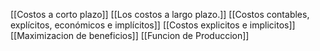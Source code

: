 [[Costos a corto plazo]]
[[Los costos a largo plazo.]]
[[Costos contables, explícitos, económicos e implícitos]]
[[Costos explicitos e implicitos]]
[[Maximizacion de beneficios]]
[[Funcion de Produccion]]
